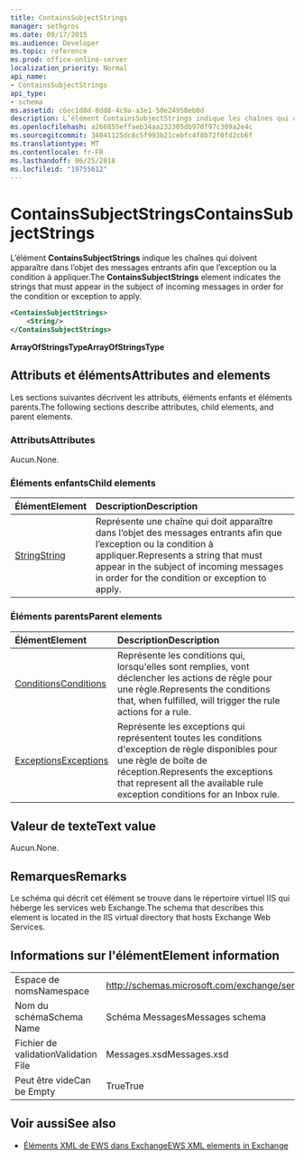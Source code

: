 ```yaml
---
title: ContainsSubjectStrings
manager: sethgros
ms.date: 09/17/2015
ms.audience: Developer
ms.topic: reference
ms.prod: office-online-server
localization_priority: Normal
api_name:
- ContainsSubjectStrings
api_type:
- schema
ms.assetid: c6ec1d8d-8dd8-4c9a-a3e1-50e24958eb0d
description: L’élément ContainsSubjectStrings indique les chaînes qui doivent apparaître dans l’objet des messages entrants afin que l’exception ou la condition à appliquer.
ms.openlocfilehash: a266855effaeb34aa232305db970f97c309a2e4c
ms.sourcegitcommit: 34041125dc8c5f993b21cebfc4f8b72f0fd2cb6f
ms.translationtype: MT
ms.contentlocale: fr-FR
ms.lasthandoff: 06/25/2018
ms.locfileid: "19755612"
---
```

# <a name="containssubjectstrings"></a><span data-ttu-id="a5662-103">ContainsSubjectStrings</span><span class="sxs-lookup"><span data-stu-id="a5662-103">ContainsSubjectStrings</span></span>

<span data-ttu-id="a5662-104">L’élément **ContainsSubjectStrings** indique les chaînes qui doivent apparaître dans l’objet des messages entrants afin que l’exception ou la condition à appliquer.</span><span class="sxs-lookup"><span data-stu-id="a5662-104">The **ContainsSubjectStrings** element indicates the strings that must appear in the subject of incoming messages in order for the condition or exception to apply.</span></span> 
  
```XML
<ContainsSubjectStrings>
    <String/>
</ContainsSubjectStrings>
```

 <span data-ttu-id="a5662-105">**ArrayOfStringsType**</span><span class="sxs-lookup"><span data-stu-id="a5662-105">**ArrayOfStringsType**</span></span>
## <a name="attributes-and-elements"></a><span data-ttu-id="a5662-106">Attributs et éléments</span><span class="sxs-lookup"><span data-stu-id="a5662-106">Attributes and elements</span></span>

<span data-ttu-id="a5662-107">Les sections suivantes décrivent les attributs, éléments enfants et éléments parents.</span><span class="sxs-lookup"><span data-stu-id="a5662-107">The following sections describe attributes, child elements, and parent elements.</span></span>
  
### <a name="attributes"></a><span data-ttu-id="a5662-108">Attributs</span><span class="sxs-lookup"><span data-stu-id="a5662-108">Attributes</span></span>

<span data-ttu-id="a5662-109">Aucun.</span><span class="sxs-lookup"><span data-stu-id="a5662-109">None.</span></span>
  
### <a name="child-elements"></a><span data-ttu-id="a5662-110">Éléments enfants</span><span class="sxs-lookup"><span data-stu-id="a5662-110">Child elements</span></span>

|<span data-ttu-id="a5662-111">**Élément**</span><span class="sxs-lookup"><span data-stu-id="a5662-111">**Element**</span></span>|<span data-ttu-id="a5662-112">**Description**</span><span class="sxs-lookup"><span data-stu-id="a5662-112">**Description**</span></span>|
|:-----|:-----|
|[<span data-ttu-id="a5662-113">String</span><span class="sxs-lookup"><span data-stu-id="a5662-113">String</span></span>](string.md) <br/> |<span data-ttu-id="a5662-114">Représente une chaîne qui doit apparaître dans l’objet des messages entrants afin que l’exception ou la condition à appliquer.</span><span class="sxs-lookup"><span data-stu-id="a5662-114">Represents a string that must appear in the subject of incoming messages in order for the condition or exception to apply.</span></span>  <br/> |
   
### <a name="parent-elements"></a><span data-ttu-id="a5662-115">Éléments parents</span><span class="sxs-lookup"><span data-stu-id="a5662-115">Parent elements</span></span>

|<span data-ttu-id="a5662-116">**Élément**</span><span class="sxs-lookup"><span data-stu-id="a5662-116">**Element**</span></span>|<span data-ttu-id="a5662-117">**Description**</span><span class="sxs-lookup"><span data-stu-id="a5662-117">**Description**</span></span>|
|:-----|:-----|
|[<span data-ttu-id="a5662-118">Conditions</span><span class="sxs-lookup"><span data-stu-id="a5662-118">Conditions</span></span>](conditions.md) <br/> |<span data-ttu-id="a5662-119">Représente les conditions qui, lorsqu'elles sont remplies, vont déclencher les actions de règle pour une règle.</span><span class="sxs-lookup"><span data-stu-id="a5662-119">Represents the conditions that, when fulfilled, will trigger the rule actions for a rule.</span></span>  <br/> |
|[<span data-ttu-id="a5662-120">Exceptions</span><span class="sxs-lookup"><span data-stu-id="a5662-120">Exceptions</span></span>](exceptions.md) <br/> |<span data-ttu-id="a5662-121">Représente les exceptions qui représentent toutes les conditions d'exception de règle disponibles pour une règle de boîte de réception.</span><span class="sxs-lookup"><span data-stu-id="a5662-121">Represents the exceptions that represent all the available rule exception conditions for an Inbox rule.</span></span>  <br/> |
   
## <a name="text-value"></a><span data-ttu-id="a5662-122">Valeur de texte</span><span class="sxs-lookup"><span data-stu-id="a5662-122">Text value</span></span>

<span data-ttu-id="a5662-123">Aucun.</span><span class="sxs-lookup"><span data-stu-id="a5662-123">None.</span></span>
  
## <a name="remarks"></a><span data-ttu-id="a5662-124">Remarques</span><span class="sxs-lookup"><span data-stu-id="a5662-124">Remarks</span></span>

<span data-ttu-id="a5662-125">Le schéma qui décrit cet élément se trouve dans le répertoire virtuel IIS qui héberge les services web Exchange.</span><span class="sxs-lookup"><span data-stu-id="a5662-125">The schema that describes this element is located in the IIS virtual directory that hosts Exchange Web Services.</span></span>
  
## <a name="element-information"></a><span data-ttu-id="a5662-126">Informations sur l'élément</span><span class="sxs-lookup"><span data-stu-id="a5662-126">Element information</span></span>

|||
|:-----|:-----|
|<span data-ttu-id="a5662-127">Espace de noms</span><span class="sxs-lookup"><span data-stu-id="a5662-127">Namespace</span></span>  <br/> |http://schemas.microsoft.com/exchange/services/2006/messages  <br/> |
|<span data-ttu-id="a5662-128">Nom du schéma</span><span class="sxs-lookup"><span data-stu-id="a5662-128">Schema Name</span></span>  <br/> |<span data-ttu-id="a5662-129">Schéma Messages</span><span class="sxs-lookup"><span data-stu-id="a5662-129">Messages schema</span></span>  <br/> |
|<span data-ttu-id="a5662-130">Fichier de validation</span><span class="sxs-lookup"><span data-stu-id="a5662-130">Validation File</span></span>  <br/> |<span data-ttu-id="a5662-131">Messages.xsd</span><span class="sxs-lookup"><span data-stu-id="a5662-131">Messages.xsd</span></span>  <br/> |
|<span data-ttu-id="a5662-132">Peut être vide</span><span class="sxs-lookup"><span data-stu-id="a5662-132">Can be Empty</span></span>  <br/> |<span data-ttu-id="a5662-133">True</span><span class="sxs-lookup"><span data-stu-id="a5662-133">True</span></span>  <br/> |
   
## <a name="see-also"></a><span data-ttu-id="a5662-134">Voir aussi</span><span class="sxs-lookup"><span data-stu-id="a5662-134">See also</span></span>



- [<span data-ttu-id="a5662-135">Éléments XML de EWS dans Exchange</span><span class="sxs-lookup"><span data-stu-id="a5662-135">EWS XML elements in Exchange</span></span>](ews-xml-elements-in-exchange.md)

